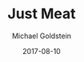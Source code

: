 ---
layout: media
title: Just Meat
date: 2017-08-10
categories: ['Society']
author: ['Michael Goldstein']
external_url: http://justmeat.co/
---